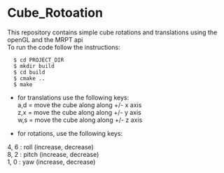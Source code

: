 # Cube_Rotoation

This repository contains simple cube rotations and translations using the openGL and the MRPT api <br/>
To run the code follow the instructions:

```
  $ cd PROJECT_DIR
  $ mkdir build
  $ cd build
  $ cmake ..
  $ make 
```

* for translations use the following keys:  <br/>
a,d = move the cube along along +/- x axis  <br/>
z,x = move the cube along along +/- y axis  <br/>
w,s = move the cube along along +/- z axis  <br/>

* for rotations, use the following keys:

4, 6 : roll (increase, decrease)  <br/>
8, 2 : pitch (increase, decrease) <br/>
1, 0 : yaw (increase, decrease)   <br/>
